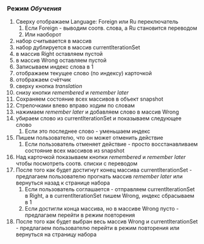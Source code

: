   
### Режим *Обучения*    
1. Сверху отображаем Language: Foreign или Ru переключатель
	1. Если Foreign - выводим соотв. слова, а Ru становится переводом
	2. Или наоборот
2. набор считывается в массив    
3. набор дублируется в массив currentIterationSet    
4. в массив Right оставляем пустой    
5. в массив Wrong оставляем пустой    
6. Записываем индекс слова в 1    
7. отображаем текущее слово (по индексу) карточкой    
8. отображаем счётчик    
9. сверху кнопка *translation*    
10. снизу кнопки *remembered* и *remember later*    
11. Сохраняем состояние всех массивов в объект snapshot   
   1. Стрелочками влево вправо ходим по словам    
   2. нажимаем *remember later* и добавляем слово в массив Wrong    
   4. убираем слово из currentIterationSet и показываем следующее слово    
	   1. Если это последнее слово - уменьшаем индекс
   5. Пишем пользователю, что он может отменить действие  
      1. Если пользователь отменяет действие - просто восстанавливаем состояние всех массивов из snapshot  
 10. Над карточкой показываем кнопки *remembered* и *remember later* чтобы посмотреть соотв. списки с переводом    
 11. После того как будет достигнут конец массива currentIterationSet - предлагаем пользователю прогнать массив *remember later* или вернуться назад к странице набора    
	 1. Если пользователь соглашается - отправляем currentIterationSet в Right, а в currentIterationSet пишем Wrong, индекс сбрасываем в 1
	 2. Если достигли конца массива, но в массиве Wrong пусто - предлагаем перейти в режим повторения
 12. После того как будет выбран весь массив Wrong и currentIterationSet - предлагаем пользователю перейти в режим повторения или вернуться на страницу набора
